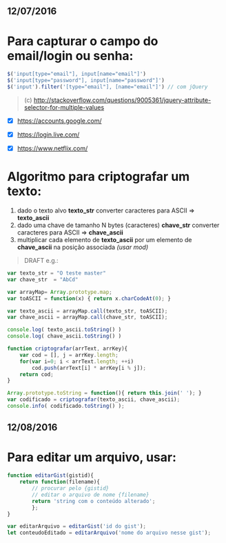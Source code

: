 12/07/2016
----------

Para capturar o campo do email/login ou senha:
==============================================
~~~js
$('input[type="email"], input[name="email"]')
$('input[type="password"], input[name="password"]')
$('input').filter('[type="email"], [name="email"]') // com jQuery
~~~
> (c) http://stackoverflow.com/questions/9005361/jquery-attribute-selector-for-multiple-values

- [x] https://accounts.google.com/
- [x] https://login.live.com/
- [x] https://www.netflix.com/


Algoritmo para criptografar um texto:
=====================================
1) dado o texto alvo **texto_str** converter caracteres para ASCII => **texto_ascii**
2) dado uma chave de tamanho N bytes (caracteres) **chave_str** converter caracteres para ASCII => **chave_ascii**
3) multiplicar cada elemento de **texto_ascii** por um elemento de **chave_ascii** na posição associada _(usar mod)_

> DRAFT e.g.:
~~~js
var texto_str = "O teste master"
var chave_str  = "AbCd"

var arrayMap= Array.prototype.map;
var toASCII = function(x) { return x.charCodeAt(0); }

var texto_ascii = arrayMap.call(texto_str, toASCII);
var chave_ascii = arrayMap.call(chave_str, toASCII);

console.log( texto_ascii.toString() )
console.log( chave_ascii.toString() )

function criptografar(arrText, arrKey){
	var cod = [], j = arrKey.length;
	for(var i=0; i < arrText.length; ++i)
		cod.push(arrText[i] * arrKey[i % j]);
	return cod;
}

Array.prototype.toString = function(){ return this.join(' '); }
var codificado = criptografar(texto_ascii, chave_ascii);
console.info( codificado.toString() );
~~~


12/08/2016
----------

Para editar um arquivo, usar:
=============================
~~~js
function editarGist(gistid){
	return function(filename){
		// procurar pelo {gistid}
		// editar o arquivo de nome {filename}
		return 'string com o conteúdo alterado';
        };
}

var editarArquivo = editarGist('id do gist');
let conteudoEditado = editarArquivo('nome do arquivo nesse gist');
~~~
